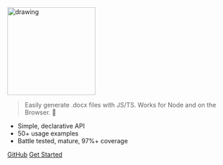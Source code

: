 <img src="https://i.imgur.com/37uBGhO.gif" alt="drawing" style="width:200px;"/>

> Easily generate .docx files with JS/TS. Works for Node and on the Browser. :100:

-   Simple, declarative API
-   50+ usage examples
-   Battle tested, mature, 97%+ coverage

[GitHub](https://github.com/dolanmiu/docx)
[Get Started](#Welcome)
